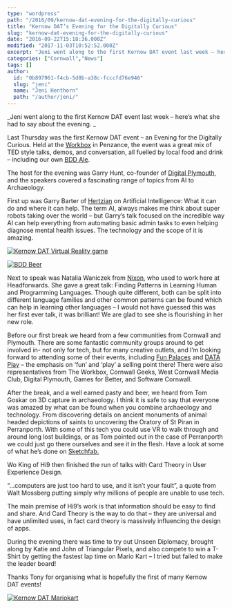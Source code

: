 ```yaml
---
type: "wordpress"
path: "/2016/09/kernow-dat-evening-for-the-digitally-curious"
title: "Kernow DAT’s Evening for the Digitally Curious"
slug: "kernow-dat-evening-for-the-digitally-curious"
date: "2016-09-22T15:18:36.000Z"
modified: "2017-11-03T10:52:52.000Z"
excerpt: "Jeni went along to the first Kernow DAT event last week – here’s what she had to say about the evening.  Last Thursday was the first Kernow DAT event – an Evening for the Digitally Curious. Held at the Workbox in Penzance, the event was a great mix of TED style talks, demos, and conversation, all fuelled \[…\]"
categories: ["Cornwall","News"]
tags: []
author:
  id: "0b897961-f4cb-5d8b-a38c-fcccfd76e946"
  slug: "jeni"
  name: "Jeni Henthorn"
  path: "/author/jeni/"
---
```

_Jeni went along to the first Kernow DAT event last week – here’s what she had to say about the evening. _

Last Thursday was the first Kernow DAT event – an Evening for the Digitally Curious. Held at the [Workbox](http://theworkbox.com/) in Penzance, the event was a great mix of TED style talks, demos, and conversation, all fuelled by local food and drink – including our own [BDD Ale](https://www.headforwards.com/2016/08/bdd/).

The host for the evening was Garry Hunt, co-founder of [Digital Plymouth](https://www.digitalplymouth.com/), and the speakers covered a fascinating range of topics from AI to Archaeology.

First up was Garry Barter of [Hertzian](http://www.hertzian.co.uk/) on Artificial Intelligence: What it can do and where it can help. The term AI, always makes me think about super robots taking over the world – but Garry’s talk focused on the incredible way AI can help everything from automating basic admin tasks to even helping diagnose mental health issues. The technology and the scope of it is amazing.

[![Kernow DAT Virtual Reality game](/wp-content/uploads/2016/09/Headforwards-kernowdat-vrgame-169x300.jpg)](/wp-content/uploads/2016/09/Headforwards-kernowdat-vrgame.jpg)

[![BDD Beer](/wp-content/uploads/2016/09/Headforwards-kernowdat-bddbeer2-169x300.jpg)](/wp-content/uploads/2016/09/Headforwards-kernowdat-bddbeer2.jpg)

Next to speak was Natalia Waniczek from [Nixon](http://www.nixondesign.com/), who used to work here at Headforwards. She gave a great talk: Finding Patterns in Learning Human and Programming Languages. Though quite different, both can be split into different language families and other common patterns can be found which can help in learning other languages – I would not have guessed this was her first ever talk, it was brilliant! We are glad to see she is flourishing in her new role.

Before our first break we heard from a few communities from Cornwall and Plymouth. There are some fantastic community groups around to get involved in- not only for tech, but for many creative outlets, and I’m looking forward to attending some of their events, including [Fun Palaces](http://funpalaces.co.uk/) and [DATA Play](http://plymouth.thedata.place/) – the emphasis on ‘fun’ and ‘play’ a selling point there! There were also representatives from The Workbox, Cornwall Geeks, West Cornwall Media Club, Digital Plymouth, Games for Better, and Software Cornwall.

After the break, and a well earned pasty and beer, we heard from Tom Goskar on 3D capture in archaeology. I think it is safe to say that everyone was amazed by what can be found when you combine archaeology and technology. From discovering details on ancient monuments of animal headed depictions of saints to uncovering the Oratory of St Piran in Perranporth. With some of this tech you could use VR to walk through and around long lost buildings, or as Tom pointed out in the case of Perranporth we could just go there ourselves and see it in the flesh. Have a look at some of what he’s done on [Sketchfab.](https://sketchfab.com/tomgoskar)

Wo King of Hi9 then finished the run of talks with Card Theory in User Experience Design.

“…computers are just too hard to use, and it isn’t your fault”, a quote from Walt Mossberg putting simply why millions of people are unable to use tech.

The main premise of Hi9’s work is that information should be easy to find and share. And Card Theory is the way to do that – they are universal and have unlimited uses, in fact card theory is massively influencing the design of apps.

During the evening there was time to try out Unseen Diplomacy, brought along by Katie and John of Triangular Pixels, and also compete to win a T-Shirt by getting the fastest lap time on Mario Kart – I tried but failed to make the leader board!

Thanks Tony for organising what is hopefully the first of many Kernow DAT events!

[![Kernow DAT Mariokart](/wp-content/uploads/2016/09/Headforwards-kernowdat-mariokart-169x300.jpg)](/wp-content/uploads/2016/09/Headforwards-kernowdat-mariokart.jpg)